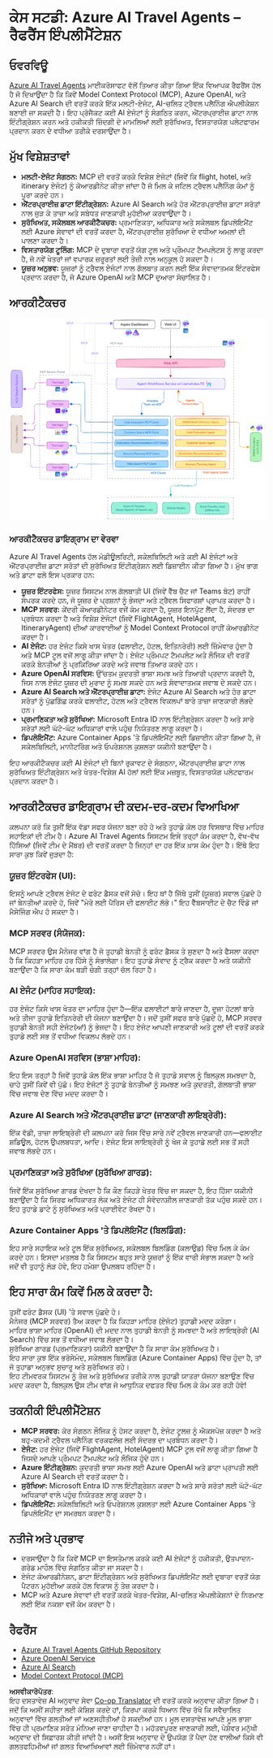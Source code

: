 <!--
CO_OP_TRANSLATOR_METADATA:
{
  "original_hash": "4d3415b9d2bf58bc69be07f945a69e07",
  "translation_date": "2025-06-13T21:45:28+00:00",
  "source_file": "09-CaseStudy/travelagentsample.md",
  "language_code": "pa"
}
-->
# ਕੇਸ ਸਟਡੀ: Azure AI Travel Agents – ਰੈਫਰੈਂਸ ਇੰਪਲੀਮੈਂਟੇਸ਼ਨ

## ਓਵਰਵਿਊ

[Azure AI Travel Agents](https://github.com/Azure-Samples/azure-ai-travel-agents) ਮਾਈਕਰੋਸਾਫਟ ਵੱਲੋਂ ਤਿਆਰ ਕੀਤਾ ਗਿਆ ਇੱਕ ਵਿਆਪਕ ਰੈਫਰੈਂਸ ਹੱਲ ਹੈ ਜੋ ਦਿਖਾਉਂਦਾ ਹੈ ਕਿ ਕਿਵੇਂ Model Context Protocol (MCP), Azure OpenAI, ਅਤੇ Azure AI Search ਦੀ ਵਰਤੋਂ ਕਰਕੇ ਇੱਕ ਮਲਟੀ-ਏਜੰਟ, AI-ਚਲਿਤ ਟ੍ਰੈਵਲ ਪਲੈਨਿੰਗ ਐਪਲੀਕੇਸ਼ਨ ਬਣਾਈ ਜਾ ਸਕਦੀ ਹੈ। ਇਹ ਪ੍ਰੋਜੈਕਟ ਕਈ AI ਏਜੰਟਾਂ ਨੂੰ ਸੰਗਠਿਤ ਕਰਨ, ਐਂਟਰਪ੍ਰਾਈਜ਼ ਡਾਟਾ ਨਾਲ ਇੰਟੀਗ੍ਰੇਸ਼ਨ ਕਰਨ ਅਤੇ ਹਕੀਕਤੀ ਜ਼ਿੰਦਗੀ ਦੇ ਮਾਮਲਿਆਂ ਲਈ ਸੁਰੱਖਿਅਤ, ਵਿਸਤਾਰਯੋਗ ਪਲੇਟਫਾਰਮ ਪ੍ਰਦਾਨ ਕਰਨ ਦੇ ਵਧੀਆ ਤਰੀਕੇ ਦਰਸਾਉਂਦਾ ਹੈ।

## ਮੁੱਖ ਵਿਸ਼ੇਸ਼ਤਾਵਾਂ
- **ਮਲਟੀ-ਏਜੰਟ ਸੰਗਠਨ:** MCP ਦੀ ਵਰਤੋਂ ਕਰਕੇ ਵਿਸ਼ੇਸ਼ ਏਜੰਟਾਂ (ਜਿਵੇਂ ਕਿ flight, hotel, ਅਤੇ itinerary ਏਜੰਟ) ਨੂੰ ਕੋਆਰਡੀਨੇਟ ਕੀਤਾ ਜਾਂਦਾ ਹੈ ਜੋ ਮਿਲ ਕੇ ਜਟਿਲ ਟ੍ਰੈਵਲ ਪਲੈਨਿੰਗ ਕੰਮਾਂ ਨੂੰ ਪੂਰਾ ਕਰਦੇ ਹਨ।
- **ਐਂਟਰਪ੍ਰਾਈਜ਼ ਡਾਟਾ ਇੰਟੀਗ੍ਰੇਸ਼ਨ:** Azure AI Search ਅਤੇ ਹੋਰ ਐਂਟਰਪ੍ਰਾਈਜ਼ ਡਾਟਾ ਸਰੋਤਾਂ ਨਾਲ ਜੁੜ ਕੇ ਤਾਜ਼ਾ ਅਤੇ ਸਬੰਧਤ ਜਾਣਕਾਰੀ ਮੁਹੱਈਆ ਕਰਵਾਉਂਦਾ ਹੈ।
- **ਸੁਰੱਖਿਅਤ, ਸਕੇਲਬਲ ਆਰਕੀਟੈਕਚਰ:** ਪ੍ਰਮਾਣਿਕਤਾ, ਅਧਿਕਾਰ ਅਤੇ ਸਕੇਲਬਲ ਡਿਪਲੋਇਮੈਂਟ ਲਈ Azure ਸੇਵਾਵਾਂ ਦੀ ਵਰਤੋਂ ਕਰਦਾ ਹੈ, ਐਂਟਰਪ੍ਰਾਈਜ਼ ਸੁਰੱਖਿਆ ਦੇ ਵਧੀਆ ਅਮਲਾਂ ਦੀ ਪਾਲਣਾ ਕਰਦਾ ਹੈ।
- **ਵਿਸਤਾਰਯੋਗ ਟੂਲਿੰਗ:** MCP ਦੇ ਦੁਬਾਰਾ ਵਰਤੋਂ ਯੋਗ ਟੂਲ ਅਤੇ ਪ੍ਰੌਮਪਟ ਟੈਮਪਲੇਟਸ ਨੂੰ ਲਾਗੂ ਕਰਦਾ ਹੈ, ਜੋ ਨਵੇਂ ਖੇਤਰਾਂ ਜਾਂ ਵਪਾਰਕ ਜ਼ਰੂਰਤਾਂ ਲਈ ਤੇਜ਼ੀ ਨਾਲ ਅਨੁਕੂਲ ਹੋ ਸਕਦਾ ਹੈ।
- **ਯੂਜ਼ਰ ਅਨੁਭਵ:** ਯੂਜ਼ਰਾਂ ਨੂੰ ਟ੍ਰੈਵਲ ਏਜੰਟਾਂ ਨਾਲ ਗੱਲਬਾਤ ਕਰਨ ਲਈ ਇੱਕ ਸੰਵਾਦਾਤਮਕ ਇੰਟਰਫੇਸ ਪ੍ਰਦਾਨ ਕਰਦਾ ਹੈ, ਜੋ Azure OpenAI ਅਤੇ MCP ਦੁਆਰਾ ਸੰਚਾਲਿਤ ਹੈ।

## ਆਰਕੀਟੈਕਚਰ
![Architecture](https://raw.githubusercontent.com/Azure-Samples/azure-ai-travel-agents/main/docs/ai-travel-agents-architecture-diagram.png)

### ਆਰਕੀਟੈਕਚਰ ਡਾਇਗ੍ਰਾਮ ਦਾ ਵੇਰਵਾ

Azure AI Travel Agents ਹੱਲ ਮੋਡੀਊਲਰਿਟੀ, ਸਕੇਲਬਿਲਿਟੀ ਅਤੇ ਕਈ AI ਏਜੰਟਾਂ ਅਤੇ ਐਂਟਰਪ੍ਰਾਈਜ਼ ਡਾਟਾ ਸਰੋਤਾਂ ਦੀ ਸੁਰੱਖਿਅਤ ਇੰਟੀਗ੍ਰੇਸ਼ਨ ਲਈ ਡਿਜ਼ਾਈਨ ਕੀਤਾ ਗਿਆ ਹੈ। ਮੁੱਖ ਭਾਗ ਅਤੇ ਡਾਟਾ ਫਲੋ ਇਸ ਪ੍ਰਕਾਰ ਹਨ:

- **ਯੂਜ਼ਰ ਇੰਟਰਫੇਸ:** ਯੂਜ਼ਰ ਸਿਸਟਮ ਨਾਲ ਗੱਲਬਾਤੀ UI (ਜਿਵੇਂ ਵੈੱਬ ਚੈਟ ਜਾਂ Teams ਬੋਟ) ਰਾਹੀਂ ਸੰਪਰਕ ਕਰਦੇ ਹਨ, ਜੋ ਯੂਜ਼ਰ ਦੇ ਪ੍ਰਸ਼ਨਾਂ ਨੂੰ ਭੇਜਦਾ ਅਤੇ ਟ੍ਰੈਵਲ ਸਿਫਾਰਸ਼ਾਂ ਪ੍ਰਾਪਤ ਕਰਦਾ ਹੈ।
- **MCP ਸਰਵਰ:** ਕੇਂਦਰੀ ਕੋਆਰਡੀਨੇਟਰ ਵਜੋਂ ਕੰਮ ਕਰਦਾ ਹੈ, ਯੂਜ਼ਰ ਇਨਪੁੱਟ ਲੈਂਦਾ ਹੈ, ਸੰਦਰਭ ਦਾ ਪ੍ਰਬੰਧਨ ਕਰਦਾ ਹੈ ਅਤੇ ਵਿਸ਼ੇਸ਼ ਏਜੰਟਾਂ (ਜਿਵੇਂ FlightAgent, HotelAgent, ItineraryAgent) ਦੀਆਂ ਕਾਰਵਾਈਆਂ ਨੂੰ Model Context Protocol ਰਾਹੀਂ ਕੋਆਰਡੀਨੇਟ ਕਰਦਾ ਹੈ।
- **AI ਏਜੰਟ:** ਹਰ ਏਜੰਟ ਕਿਸੇ ਖਾਸ ਖੇਤਰ (ਫਲਾਈਟ, ਹੋਟਲ, ਇਤਿਨਰੇਰੀ) ਲਈ ਜ਼ਿੰਮੇਵਾਰ ਹੁੰਦਾ ਹੈ ਅਤੇ MCP ਟੂਲ ਵਜੋਂ ਲਾਗੂ ਕੀਤਾ ਜਾਂਦਾ ਹੈ। ਏਜੰਟ ਪ੍ਰੌਮਪਟ ਟੈਮਪਲੇਟ ਅਤੇ ਲੌਜਿਕ ਦੀ ਵਰਤੋਂ ਕਰਕੇ ਬੇਨਤੀਆਂ ਨੂੰ ਪ੍ਰਕਿਰਿਆ ਕਰਦੇ ਅਤੇ ਜਵਾਬ ਤਿਆਰ ਕਰਦੇ ਹਨ।
- **Azure OpenAI ਸਰਵਿਸ:** ਉੱਚਤਮ ਕੁਦਰਤੀ ਭਾਸ਼ਾ ਸਮਝ ਅਤੇ ਤਿਆਰੀ ਪ੍ਰਦਾਨ ਕਰਦੀ ਹੈ, ਜਿਸ ਨਾਲ ਏਜੰਟ ਯੂਜ਼ਰ ਦੀ ਮੁਰਾਦ ਨੂੰ ਸਮਝ ਸਕਦੇ ਹਨ ਅਤੇ ਸੰਵਾਦਾਤਮਕ ਜਵਾਬ ਦੇ ਸਕਦੇ ਹਨ।
- **Azure AI Search ਅਤੇ ਐਂਟਰਪ੍ਰਾਈਜ਼ ਡਾਟਾ:** ਏਜੰਟ Azure AI Search ਅਤੇ ਹੋਰ ਡਾਟਾ ਸਰੋਤਾਂ ਨੂੰ ਪੁੱਛਗਿੱਛ ਕਰਕੇ ਫਲਾਈਟ, ਹੋਟਲ ਅਤੇ ਟ੍ਰੈਵਲ ਵਿਕਲਪਾਂ ਬਾਰੇ ਤਾਜ਼ਾ ਜਾਣਕਾਰੀ ਲੱਭਦੇ ਹਨ।
- **ਪ੍ਰਮਾਣਿਕਤਾ ਅਤੇ ਸੁਰੱਖਿਆ:** Microsoft Entra ID ਨਾਲ ਇੰਟੀਗ੍ਰੇਸ਼ਨ ਕਰਦਾ ਹੈ ਅਤੇ ਸਾਰੇ ਸਰੋਤਾਂ ਲਈ ਘੱਟੋ-ਘੱਟ ਅਧਿਕਾਰਾਂ ਵਾਲੇ ਪਹੁੰਚ ਨਿਯੰਤਰਣ ਲਾਗੂ ਕਰਦਾ ਹੈ।
- **ਡਿਪਲੋਇਮੈਂਟ:** Azure Container Apps 'ਤੇ ਡਿਪਲੋਇਮੈਂਟ ਲਈ ਡਿਜ਼ਾਈਨ ਕੀਤਾ ਗਿਆ ਹੈ, ਜੋ ਸਕੇਲਬਿਲਿਟੀ, ਮਾਨੀਟਰਿੰਗ ਅਤੇ ਓਪਰੇਸ਼ਨਲ ਕੁਸ਼ਲਤਾ ਯਕੀਨੀ ਬਣਾਉਂਦਾ ਹੈ।

ਇਹ ਆਰਕੀਟੈਕਚਰ ਕਈ AI ਏਜੰਟਾਂ ਦੀ ਬਿਨਾਂ ਰੁਕਾਵਟ ਦੇ ਸੰਗਠਨਾ, ਐਂਟਰਪ੍ਰਾਈਜ਼ ਡਾਟਾ ਨਾਲ ਸੁਰੱਖਿਅਤ ਇੰਟੀਗ੍ਰੇਸ਼ਨ ਅਤੇ ਖੇਤਰ-ਵਿਸ਼ੇਸ਼ AI ਹੱਲਾਂ ਲਈ ਇੱਕ ਮਜ਼ਬੂਤ, ਵਿਸਤਾਰਯੋਗ ਪਲੇਟਫਾਰਮ ਪ੍ਰਦਾਨ ਕਰਦਾ ਹੈ।

## ਆਰਕੀਟੈਕਚਰ ਡਾਇਗ੍ਰਾਮ ਦੀ ਕਦਮ-ਦਰ-ਕਦਮ ਵਿਆਖਿਆ
ਕਲਪਨਾ ਕਰੋ ਕਿ ਤੁਸੀਂ ਇੱਕ ਵੱਡਾ ਸਫਰ ਯੋਜਨਾ ਬਣਾ ਰਹੇ ਹੋ ਅਤੇ ਤੁਹਾਡੇ ਕੋਲ ਹਰ ਵਿਸਥਾਰ ਵਿੱਚ ਮਾਹਿਰ ਸਹਾਇਕਾਂ ਦੀ ਟੀਮ ਹੈ। Azure AI Travel Agents ਸਿਸਟਮ ਇਸੇ ਤਰ੍ਹਾਂ ਕੰਮ ਕਰਦਾ ਹੈ, ਵੱਖ-ਵੱਖ ਹਿੱਸਿਆਂ (ਜਿਵੇਂ ਟੀਮ ਦੇ ਮੈਂਬਰ) ਦੀ ਵਰਤੋਂ ਕਰਦਾ ਹੈ ਜਿਨ੍ਹਾਂ ਦਾ ਹਰ ਇੱਕ ਖ਼ਾਸ ਕੰਮ ਹੁੰਦਾ ਹੈ। ਇੱਥੇ ਇਹ ਸਾਰਾ ਕੁਝ ਕਿਵੇਂ ਜੁੜਦਾ ਹੈ:

### ਯੂਜ਼ਰ ਇੰਟਰਫੇਸ (UI):
ਇਸਨੂੰ ਆਪਣੇ ਟ੍ਰੈਵਲ ਏਜੰਟ ਦੇ ਫਰੰਟ ਡੈਸਕ ਵਜੋਂ ਸੋਚੋ। ਇਹ ਥਾਂ ਹੈ ਜਿੱਥੇ ਤੁਸੀਂ (ਯੂਜ਼ਰ) ਸਵਾਲ ਪੁੱਛਦੇ ਹੋ ਜਾਂ ਬੇਨਤੀਆਂ ਕਰਦੇ ਹੋ, ਜਿਵੇਂ "ਮੇਰੇ ਲਈ ਪੈਰਿਸ ਦੀ ਫਲਾਈਟ ਲੱਭੋ।" ਇਹ ਵੈੱਬਸਾਈਟ ਦੇ ਚੈਟ ਵਿੰਡੋ ਜਾਂ ਮੈਸੇਜਿੰਗ ਐਪ ਹੋ ਸਕਦਾ ਹੈ।

### MCP ਸਰਵਰ (ਸੰਯੋਜਕ):
MCP ਸਰਵਰ ਉਸ ਮੈਨੇਜਰ ਵਾਂਗ ਹੈ ਜੋ ਤੁਹਾਡੀ ਬੇਨਤੀ ਨੂੰ ਫਰੰਟ ਡੈਸਕ ਤੇ ਸੁਣਦਾ ਹੈ ਅਤੇ ਫੈਸਲਾ ਕਰਦਾ ਹੈ ਕਿ ਕਿਹੜਾ ਮਾਹਿਰ ਹਰ ਹਿੱਸੇ ਨੂੰ ਸੰਭਾਲੇਗਾ। ਇਹ ਤੁਹਾਡੇ ਸੰਵਾਦ ਨੂੰ ਟ੍ਰੈਕ ਕਰਦਾ ਹੈ ਅਤੇ ਯਕੀਨੀ ਬਣਾਉਂਦਾ ਹੈ ਕਿ ਸਾਰਾ ਕੰਮ ਬੜੀ ਚੰਗੀ ਤਰ੍ਹਾਂ ਚੱਲ ਰਿਹਾ ਹੈ।

### AI ਏਜੰਟ (ਮਾਹਿਰ ਸਹਾਇਕ):
ਹਰ ਏਜੰਟ ਕਿਸੇ ਖਾਸ ਖੇਤਰ ਦਾ ਮਾਹਿਰ ਹੁੰਦਾ ਹੈ—ਇੱਕ ਫਲਾਈਟਾਂ ਬਾਰੇ ਜਾਣਦਾ ਹੈ, ਦੂਜਾ ਹੋਟਲਾਂ ਬਾਰੇ ਅਤੇ ਤੀਜਾ ਤੁਹਾਡੇ ਇਤਿਨਰੇਰੀ ਦੀ ਯੋਜਨਾ ਬਣਾਉਂਦਾ ਹੈ। ਜਦੋਂ ਤੁਸੀਂ ਸਫਰ ਬਾਰੇ ਪੁੱਛਦੇ ਹੋ, MCP ਸਰਵਰ ਤੁਹਾਡੀ ਬੇਨਤੀ ਸਹੀ ਏਜੰਟ(ਆਂ) ਨੂੰ ਭੇਜਦਾ ਹੈ। ਇਹ ਏਜੰਟ ਆਪਣੀ ਜਾਣਕਾਰੀ ਅਤੇ ਟੂਲਾਂ ਦੀ ਵਰਤੋਂ ਕਰਕੇ ਤੁਹਾਡੇ ਲਈ ਸਭ ਤੋਂ ਵਧੀਆ ਵਿਕਲਪ ਲੱਭਦੇ ਹਨ।

### Azure OpenAI ਸਰਵਿਸ (ਭਾਸ਼ਾ ਮਾਹਿਰ):
ਇਹ ਇਸ ਤਰ੍ਹਾਂ ਹੈ ਜਿਵੇਂ ਤੁਹਾਡੇ ਕੋਲ ਇੱਕ ਭਾਸ਼ਾ ਮਾਹਿਰ ਹੈ ਜੋ ਤੁਹਾਡੇ ਸਵਾਲ ਨੂੰ ਬਿਲਕੁਲ ਸਮਝਦਾ ਹੈ, ਚਾਹੇ ਤੁਸੀਂ ਕਿਵੇਂ ਵੀ ਪੁੱਛੋ। ਇਹ ਏਜੰਟਾਂ ਨੂੰ ਤੁਹਾਡੇ ਬੇਨਤੀਆਂ ਨੂੰ ਸਮਝਣ ਅਤੇ ਕੁਦਰਤੀ, ਗੱਲਬਾਤੀ ਭਾਸ਼ਾ ਵਿੱਚ ਜਵਾਬ ਦੇਣ ਵਿੱਚ ਮਦਦ ਕਰਦਾ ਹੈ।

### Azure AI Search ਅਤੇ ਐਂਟਰਪ੍ਰਾਈਜ਼ ਡਾਟਾ (ਜਾਣਕਾਰੀ ਲਾਇਬ੍ਰੇਰੀ):
ਇੱਕ ਵੱਡੀ, ਤਾਜ਼ਾ ਲਾਇਬ੍ਰੇਰੀ ਦੀ ਕਲਪਨਾ ਕਰੋ ਜਿਸ ਵਿੱਚ ਸਾਰੇ ਨਵੇਂ ਟ੍ਰੈਵਲ ਜਾਣਕਾਰੀ ਹਨ—ਫਲਾਈਟ ਸ਼ਡਿਊਲ, ਹੋਟਲ ਉਪਲਬਧਤਾ, ਆਦਿ। ਏਜੰਟ ਇਸ ਲਾਇਬ੍ਰੇਰੀ ਨੂੰ ਖੋਜ ਕੇ ਤੁਹਾਡੇ ਲਈ ਸਭ ਤੋਂ ਸਹੀ ਜਵਾਬ ਲੱਭਦੇ ਹਨ।

### ਪ੍ਰਮਾਣਿਕਤਾ ਅਤੇ ਸੁਰੱਖਿਆ (ਸੁਰੱਖਿਆ ਗਾਰਡ):
ਜਿਵੇਂ ਇੱਕ ਸੁਰੱਖਿਆ ਗਾਰਡ ਦੇਖਦਾ ਹੈ ਕਿ ਕੌਣ ਕਿਹੜੇ ਖੇਤਰ ਵਿੱਚ ਜਾ ਸਕਦਾ ਹੈ, ਇਹ ਹਿੱਸਾ ਯਕੀਨੀ ਬਣਾਉਂਦਾ ਹੈ ਕਿ ਸਿਰਫ ਅਧਿਕਾਰਤ ਲੋਕ ਅਤੇ ਏਜੰਟ ਹੀ ਸੰਵੇਦਨਸ਼ੀਲ ਜਾਣਕਾਰੀ ਤੱਕ ਪਹੁੰਚ ਸਕਦੇ ਹਨ। ਇਹ ਤੁਹਾਡੇ ਡਾਟੇ ਨੂੰ ਸੁਰੱਖਿਅਤ ਅਤੇ ਪ੍ਰਾਈਵੇਟ ਰੱਖਦਾ ਹੈ।

### Azure Container Apps 'ਤੇ ਡਿਪਲੋਇਮੈਂਟ (ਬਿਲਡਿੰਗ):
ਇਹ ਸਾਰੇ ਸਹਾਇਕ ਅਤੇ ਟੂਲ ਇੱਕ ਸੁਰੱਖਿਅਤ, ਸਕੇਲਬਲ ਬਿਲਡਿੰਗ (ਕਲਾਉਡ) ਵਿੱਚ ਮਿਲ ਕੇ ਕੰਮ ਕਰਦੇ ਹਨ। ਇਸਦਾ ਮਤਲਬ ਹੈ ਕਿ ਸਿਸਟਮ ਬਹੁਤ ਸਾਰੇ ਯੂਜ਼ਰਾਂ ਨੂੰ ਇੱਕ ਵਾਰੀ ਸੰਭਾਲ ਸਕਦਾ ਹੈ ਅਤੇ ਜਦੋਂ ਵੀ ਤੁਹਾਨੂੰ ਲੋੜ ਹੋਵੇ, ਇਹ ਹਮੇਸ਼ਾ ਉਪਲਬਧ ਰਹਿੰਦਾ ਹੈ।

## ਇਹ ਸਾਰਾ ਕੰਮ ਕਿਵੇਂ ਮਿਲ ਕੇ ਕਰਦਾ ਹੈ:

ਤੁਸੀਂ ਫਰੰਟ ਡੈਸਕ (UI) 'ਤੇ ਸਵਾਲ ਪੁੱਛਦੇ ਹੋ।  
ਮੈਨੇਜਰ (MCP ਸਰਵਰ) ਤੈਅ ਕਰਦਾ ਹੈ ਕਿ ਕਿਹੜਾ ਮਾਹਿਰ (ਏਜੰਟ) ਤੁਹਾਡੀ ਮਦਦ ਕਰੇਗਾ।  
ਮਾਹਿਰ ਭਾਸ਼ਾ ਮਾਹਿਰ (OpenAI) ਦੀ ਮਦਦ ਨਾਲ ਤੁਹਾਡੀ ਬੇਨਤੀ ਨੂੰ ਸਮਝਦਾ ਹੈ ਅਤੇ ਲਾਇਬ੍ਰੇਰੀ (AI Search) ਵਿੱਚ ਸਭ ਤੋਂ ਵਧੀਆ ਜਵਾਬ ਲੱਭਦਾ ਹੈ।  
ਸੁਰੱਖਿਆ ਗਾਰਡ (ਪ੍ਰਮਾਣਿਕਤਾ) ਯਕੀਨੀ ਬਣਾਉਂਦਾ ਹੈ ਕਿ ਸਾਰਾ ਕੰਮ ਸੁਰੱਖਿਅਤ ਹੈ।  
ਇਹ ਸਾਰਾ ਕੁਝ ਇੱਕ ਭਰੋਸੇਮੰਦ, ਸਕੇਲਬਲ ਬਿਲਡਿੰਗ (Azure Container Apps) ਵਿੱਚ ਹੁੰਦਾ ਹੈ, ਤਾਂ ਜੋ ਤੁਹਾਡਾ ਅਨੁਭਵ ਸੁਚਾਰੂ ਅਤੇ ਸੁਰੱਖਿਅਤ ਰਹੇ।  
ਇਹ ਟੀਮਵਰਕ ਸਿਸਟਮ ਨੂੰ ਤੇਜ਼ ਅਤੇ ਸੁਰੱਖਿਅਤ ਤਰੀਕੇ ਨਾਲ ਤੁਹਾਡੀ ਯਾਤਰਾ ਯੋਜਨਾ ਬਣਾਉਣ ਵਿੱਚ ਮਦਦ ਕਰਦਾ ਹੈ, ਬਿਲਕੁਲ ਉਸ ਟੀਮ ਵਾਂਗ ਜੋ ਆਧੁਨਿਕ ਦਫਤਰ ਵਿੱਚ ਮਿਲ ਕੇ ਕੰਮ ਕਰ ਰਹੀ ਹੋਵੇ!

## ਤਕਨੀਕੀ ਇੰਪਲੀਮੈਂਟੇਸ਼ਨ
- **MCP ਸਰਵਰ:** ਕੋਰ ਸੰਗਠਨ ਲੌਜਿਕ ਨੂੰ ਹੋਸਟ ਕਰਦਾ ਹੈ, ਏਜੰਟ ਟੂਲਜ਼ ਨੂੰ ਐਕਸਪੋਜ਼ ਕਰਦਾ ਹੈ ਅਤੇ ਬਹੁ-ਕਦਮੀ ਟ੍ਰੈਵਲ ਪਲੈਨਿੰਗ ਵਰਕਫਲੋਜ਼ ਲਈ ਸੰਦਰਭ ਦਾ ਪ੍ਰਬੰਧਨ ਕਰਦਾ ਹੈ।
- **ਏਜੰਟ:** ਹਰ ਏਜੰਟ (ਜਿਵੇਂ FlightAgent, HotelAgent) MCP ਟੂਲ ਵਜੋਂ ਲਾਗੂ ਕੀਤਾ ਗਿਆ ਹੈ ਜਿਸਦੇ ਆਪਣੇ ਪ੍ਰੌਮਪਟ ਟੈਮਪਲੇਟ ਅਤੇ ਲੌਜਿਕ ਹੁੰਦੇ ਹਨ।
- **Azure ਇੰਟੀਗ੍ਰੇਸ਼ਨ:** ਕੁਦਰਤੀ ਭਾਸ਼ਾ ਸਮਝ ਲਈ Azure OpenAI ਅਤੇ ਡਾਟਾ ਪ੍ਰਾਪਤੀ ਲਈ Azure AI Search ਦੀ ਵਰਤੋਂ ਕਰਦਾ ਹੈ।
- **ਸੁਰੱਖਿਆ:** Microsoft Entra ID ਨਾਲ ਇੰਟੀਗ੍ਰੇਸ਼ਨ ਕਰਦਾ ਹੈ ਅਤੇ ਸਾਰੇ ਸਰੋਤਾਂ ਲਈ ਘੱਟੋ-ਘੱਟ ਅਧਿਕਾਰਾਂ ਵਾਲੇ ਪਹੁੰਚ ਨਿਯੰਤਰਣ ਲਾਗੂ ਕਰਦਾ ਹੈ।
- **ਡਿਪਲੋਇਮੈਂਟ:** ਸਕੇਲਬਿਲਿਟੀ ਅਤੇ ਓਪਰੇਸ਼ਨਲ ਕੁਸ਼ਲਤਾ ਲਈ Azure Container Apps 'ਤੇ ਡਿਪਲੋਇਮੈਂਟ ਦਾ ਸਮਰਥਨ ਕਰਦਾ ਹੈ।

## ਨਤੀਜੇ ਅਤੇ ਪ੍ਰਭਾਵ
- ਦਰਸਾਉਂਦਾ ਹੈ ਕਿ ਕਿਵੇਂ MCP ਦਾ ਇਸਤੇਮਾਲ ਕਰਕੇ ਕਈ AI ਏਜੰਟਾਂ ਨੂੰ ਹਕੀਕਤੀ, ਉਤਪਾਦਨ-ਗਰੇਡ ਮਾਹੌਲ ਵਿੱਚ ਸੰਗਠਿਤ ਕੀਤਾ ਜਾ ਸਕਦਾ ਹੈ।
- ਏਜੰਟ ਕੋਆਰਡੀਨੇਸ਼ਨ, ਡਾਟਾ ਇੰਟੀਗ੍ਰੇਸ਼ਨ ਅਤੇ ਸੁਰੱਖਿਅਤ ਡਿਪਲੋਇਮੈਂਟ ਲਈ ਦੁਬਾਰਾ ਵਰਤੋਂ ਯੋਗ ਪੈਟਰਨ ਮੁਹੱਈਆ ਕਰਕੇ ਹੱਲ ਵਿਕਾਸ ਨੂੰ ਤੇਜ਼ ਕਰਦਾ ਹੈ।
- MCP ਅਤੇ Azure ਸੇਵਾਵਾਂ ਦੀ ਵਰਤੋਂ ਕਰਕੇ ਖੇਤਰ-ਵਿਸ਼ੇਸ਼, AI-ਚਲਿਤ ਐਪਲੀਕੇਸ਼ਨਾਂ ਦੇ ਨਿਰਮਾਣ ਲਈ ਇੱਕ ਨਕਸ਼ਾ ਵਜੋਂ ਕੰਮ ਕਰਦਾ ਹੈ।

## ਰੈਫਰੈਂਸ
- [Azure AI Travel Agents GitHub Repository](https://github.com/Azure-Samples/azure-ai-travel-agents)
- [Azure OpenAI Service](https://azure.microsoft.com/en-us/products/ai-services/openai-service/)
- [Azure AI Search](https://azure.microsoft.com/en-us/products/ai-services/ai-search/)
- [Model Context Protocol (MCP)](https://modelcontextprotocol.io/)

**ਅਸਵੀਕਾਰੋਪੱਤਰ**:  
ਇਹ ਦਸਤਾਵੇਜ਼ AI ਅਨੁਵਾਦ ਸੇਵਾ [Co-op Translator](https://github.com/Azure/co-op-translator) ਦੀ ਵਰਤੋਂ ਕਰਕੇ ਅਨੁਵਾਦ ਕੀਤਾ ਗਿਆ ਹੈ। ਜਦੋਂ ਕਿ ਅਸੀਂ ਸਹੀਤਾ ਲਈ ਕੋਸ਼ਿਸ਼ ਕਰਦੇ ਹਾਂ, ਕਿਰਪਾ ਕਰਕੇ ਧਿਆਨ ਵਿੱਚ ਰੱਖੋ ਕਿ ਸਵੈਚਾਲਿਤ ਅਨੁਵਾਦਾਂ ਵਿੱਚ ਗਲਤੀਆਂ ਜਾਂ ਅਣਸਹੀਤੀਆਂ ਹੋ ਸਕਦੀਆਂ ਹਨ। ਮੂਲ ਦਸਤਾਵੇਜ਼ ਆਪਣੇ ਮੂਲ ਭਾਸ਼ਾ ਵਿੱਚ ਹੀ ਪ੍ਰਮਾਣਿਕ ਸਰੋਤ ਮੰਨਿਆ ਜਾਣਾ ਚਾਹੀਦਾ ਹੈ। ਮਹੱਤਵਪੂਰਣ ਜਾਣਕਾਰੀ ਲਈ, ਪੇਸ਼ੇਵਰ ਮਨੁੱਖੀ ਅਨੁਵਾਦ ਦੀ ਸਿਫ਼ਾਰਸ਼ ਕੀਤੀ ਜਾਂਦੀ ਹੈ। ਅਸੀਂ ਇਸ ਅਨੁਵਾਦ ਦੇ ਉਪਯੋਗ ਤੋਂ ਪੈਦਾ ਹੋਣ ਵਾਲੀਆਂ ਕਿਸੇ ਵੀ ਗਲਤਫਹਿਮੀਆਂ ਜਾਂ ਗਲਤ ਵਿਆਖਿਆਵਾਂ ਲਈ ਜ਼ਿੰਮੇਵਾਰ ਨਹੀਂ ਹਾਂ।